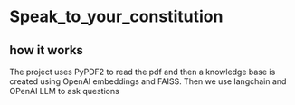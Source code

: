 # Speak_to_your_constitution

## how it works
The project uses PyPDF2 to read the pdf and then a knowledge base is created using OpenAI embeddings and FAISS.
Then we use langchain and OPenAI LLM to ask questions
